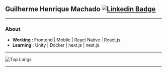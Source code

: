 ## Guilherme Henrique Machado [![Linkedin Badge](https://img.shields.io/badge/-Guilherme_Henrique-blue?style=flat-square&logo=Linkedin&logoColor=white&link=https://www.linkedin.com/in/wwwjsw/)](https://www.linkedin.com/in/wwwjsw/) 

---------------------------------------------------------------------------------------------------------------------------------------------------------------------------------
### About
-  **Working :** Frontend | Mobile | React Native | React.js
-  **Learning :** Unity | Docker | next.js | nest.js

---------------------------------------------------------------------------------------------------------------------------------------------------------------------------------
![Top Langs](https://github-readme-stats.vercel.app/api/top-langs/?username=wwwjsw&hide_progress=false&hide=html,css)

---------------------------------------------------------------------------------------------------------------------------------------------------------------------------------
